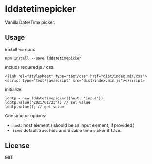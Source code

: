 # lddatetimepicker

Vanilla Date/Time picker.


## Usage

install via npm:

    npm install --save lddatetimepicker


include required js / css:

    <link rel="stylesheet" type="text/css" href="dist/index.min.css">
    <script type="text/javascript" src="dist/index.min.js"></script>


initialize:

    lddtp = new lddatetimepicker({host: "input"})
    lddtp.value("2021/01/23"); // set value
    lddtp.value(); // get value


Constructor options:

 - `host`: host element ( should be an input element, if provided )
 - `time`: default true. hide and disable time picker if false.


## License

MIT
